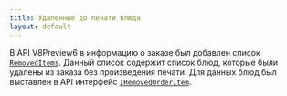 ```yaml
---
title: Удаленные до печати блюда
layout: default
---
```


В API V8Preview6 в информацию о заказе был добавлен список [`RemovedItems`](https://iiko.github.io/front.api.sdk/v8/html/P_Resto_Front_Api_Data_Orders_IOrder_RemovedItems.htm). Данный список содержит список блюд, которые были удалены из заказа без произведения печати. Для данных блюд был выставлен в API интерфейс [`IRemovedOrderItem`](https://iiko.github.io/front.api.sdk/v8/html/T_Resto_Front_Api_Data_Orders_IRemovedOrderItem.htm).